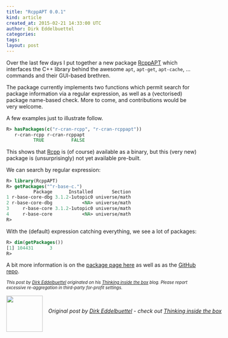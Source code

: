 ```yaml
---
title: "RcppAPT 0.0.1"
kind: article
created_at: 2015-02-21 14:33:00 UTC
author: Dirk Eddelbuettel
categories: 
tags: 
layout: post
---
```

<p>Over the last few days I put together a new package <a href="http://dirk.eddelbuettel.com/code/rcpp.apt.html">RcppAPT</a> which interfaces the C++ library behind the awesome <code>apt</code>, <code>apt-get</code>, <code>apt-cache</code>, ... commands and their GUI-based brethren.</p>
<p>The package currently implements two functions which permit search for package information via a regular expression, as well as a (vectorised) package name-based check. More to come, and contributions would be very welcome.</p>
<p>A few examples just to illustrate follow.</p>
<pre class="sourceCode r"><code class="sourceCode r">R&gt;<span class="st"> </span><span class="kw">hasPackages</span>(<span class="kw">c</span>(<span class="st">&quot;r-cran-rcpp&quot;</span>, <span class="st">&quot;r-cran-rcppapt&quot;</span>))
   r-cran-rcpp r-cran-rcppapt 
          <span class="ot">TRUE</span>          <span class="ot">FALSE</span> </code></pre>
<p>This shows that <a href="http://dirk.eddelbuettel.com/code/rcpp.html">Rcpp</a> is (of course) available as a binary, but this (very new) package is (unsurprisingly) not yet available pre-built.</p>
<p>We can search by regular expression:</p>
<pre class="sourceCode r"><code class="sourceCode r">R&gt;<span class="st"> </span><span class="kw">library</span>(RcppAPT)
R&gt;<span class="st"> </span><span class="kw">getPackages</span>(<span class="st">&quot;^r-base-c.&quot;</span>)
          Package      Installed       Section
<span class="dv">1</span> r-base-core-dbg <span class="fl">3.1.2</span>-1utopic0 universe/math
<span class="dv">2</span> r-base-core-dbg           &lt;<span class="ot">NA</span>&gt;<span class="st"> </span>universe/math
<span class="dv">3</span>     r-base-core <span class="fl">3.1.2</span>-1utopic0 universe/math
<span class="dv">4</span>     r-base-core           &lt;<span class="ot">NA</span>&gt;<span class="st"> </span>universe/math
R&gt;<span class="st"> </span></code></pre>
<p>With the (default) expression catching everything, we see a lot of packages:</p>
<pre class="sourceCode r"><code class="sourceCode r">R&gt;<span class="st"> </span><span class="kw">dim</span>(<span class="kw">getPackages</span>())
[<span class="dv">1</span>] <span class="dv">104431</span>      <span class="dv">3</span>
R&gt;<span class="st"> </span></code></pre>
<p>A bit more information is on the <a href="http://dirk.eddelbuettel.com/code/rcpp.apt.html">package page here</a> as well as as the <a href="https://github.com/eddelbuettel/rcppapt">GitHub repo</a>.</p>
<p style="font-size:80%; font-style:italic;">
This post by <a href="http://dirk.eddelbuettel.com">Dirk Eddelbuettel</a> originated on his <a href="http://dirk.eddelbuettel.com/blog/">Thinking inside the box</a> blog. Please report excessive re-aggregation in third-party for-profit settings.
<p><div class="author">
  <img src="" style="width: 96px; height: 96;">
  <span style="position: absolute; padding: 32px 15px;">
    <i>Original post by <a href="http://twitter.com/">Dirk Eddelbuettel</a> - check out <a href="http://dirk.eddelbuettel.com/blog">Thinking inside the box   </a></i>
  </span>
</div>
